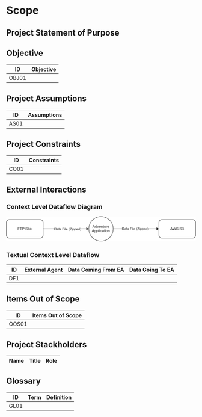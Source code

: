 # Scope

## Project Statement of Purpose

## Objective
| ID | Objective |
|:---:|:---|
|OBJ01||

## Project Assumptions
| ID | Assumptions |
|:---:|:---|
|AS01||

## Project Constraints
| ID | Constraints|
|:---:|:---|
|CO01||

## External Interactions
### Context Level Dataflow Diagram
![Context Level Dataflow Diagram](context_level_dataflow_diagram.svg)

### Textual Context Level Dataflow
| ID  | External Agent | Data Coming From EA | Data Going To EA |
| --- | -------------- | ------------------- | ---------------- |
| DF1 | | | |

## Items Out of Scope
| ID | Items Out of Scope |
|:---:|:---|
|OOS01||

## Project Stackholders
| Name | Title | Role |
|:---:|:---:|:---:|

## Glossary
| ID | Term | Definition |
|:---:|:---:|:---:|
|GL01|||